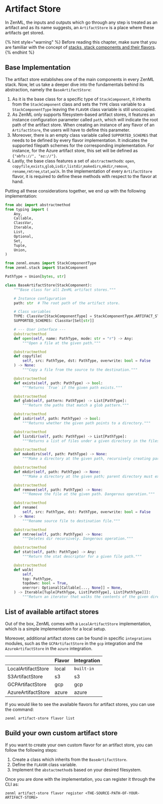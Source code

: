 # Artifact Store

In ZenML, the inputs and outputs which go through any step is treated as an
artifact and as its name suggests, an `ArtifactStore` is a place where these
artifacts get stored.

{% hint style="warning" %}
Before reading this chapter, make sure that you are familiar with the 
concept of [stacks, stack components and their flavors](./introduction.md).  
{% endhint %}

## Base Implementation

The artifact store establishes one of the main components in every ZenML stack.
Now, let us take a deeper dive into the fundamentals behind its abstraction,
namely the `BaseArtifactStore`:

1. As it is the base class for a specific type of `StackComponent`,
    it inherits from the `StackComponent` class and sets the `TYPE` class 
    variable to a `StackComponentType` leaving the `FLAVOR` class variable is 
    still unoccupied.
2. As ZenML only supports filesystem-based artifact stores, it features an 
    instance configuration parameter called `path`, which will indicate the 
    root path of the artifact store. When creating an instance of any flavor of 
    an `ArtifactStore`, the users will have to define this parameter.
3. Moreover, there is an empty class variable called `SUPPORTED_SCHEMES` that 
    needs to be defined by every flavor implementation. It indicates the 
    supported filepath schemes for the corresponding implementation.
    For instance, for the Azure artifact store, this set will be defined as
    `{"abfs://", "az://"}`.
4. Lastly, the base class features a set of `abstractmethod`s: `open`,
   `copyfile`,`exists`,`glob`,`isdir`,`listdir`,`makedirs`,`mkdir`,`remove`,
   `rename`,`rmtree`,`stat`,`walk`. In the implementation of every 
   `ArtifactStore` flavor, it is required to define these methods with respect 
    to the flavor at hand.

Putting all these considerations together, we end up with the following 
implementation:

```python
from abc import abstractmethod
from typing import (
    Any,
    Callable,
    ClassVar,
    Iterable,
    List,
    Optional,
    Set,
    Tuple,
    Union,
)

from zenml.enums import StackComponentType
from zenml.stack import StackComponent

PathType = Union[bytes, str]

class BaseArtifactStore(StackComponent):
    """Base class for all ZenML artifact stores."""

    # Instance configuration
    path: str  # The root path of the artifact store.

    # Class variables
    TYPE: ClassVar[StackComponentType] = StackComponentType.ARTIFACT_STORE
    SUPPORTED_SCHEMES: ClassVar[Set[str]]

    # --- User interface ---
    @abstractmethod
    def open(self, name: PathType, mode: str = "r") -> Any:
        """Open a file at the given path."""

    @abstractmethod
    def copyfile(
        self, src: PathType, dst: PathType, overwrite: bool = False
    ) -> None:
        """Copy a file from the source to the destination."""

    @abstractmethod
    def exists(self, path: PathType) -> bool:
        """Returns `True` if the given path exists."""

    @abstractmethod
    def glob(self, pattern: PathType) -> List[PathType]:
        """Return the paths that match a glob pattern."""

    @abstractmethod
    def isdir(self, path: PathType) -> bool:
        """Returns whether the given path points to a directory."""

    @abstractmethod
    def listdir(self, path: PathType) -> List[PathType]:
        """Returns a list of files under a given directory in the filesystem."""

    @abstractmethod
    def makedirs(self, path: PathType) -> None:
        """Make a directory at the given path, recursively creating parents."""

    @abstractmethod
    def mkdir(self, path: PathType) -> None:
        """Make a directory at the given path; parent directory must exist."""

    @abstractmethod
    def remove(self, path: PathType) -> None:
        """Remove the file at the given path. Dangerous operation."""

    @abstractmethod
    def rename(
        self, src: PathType, dst: PathType, overwrite: bool = False
    ) -> None:
        """Rename source file to destination file."""

    @abstractmethod
    def rmtree(self, path: PathType) -> None:
        """Deletes dir recursively. Dangerous operation."""

    @abstractmethod
    def stat(self, path: PathType) -> Any:
        """Return the stat descriptor for a given file path."""

    @abstractmethod
    def walk(
        self,
        top: PathType,
        topdown: bool = True,
        onerror: Optional[Callable[..., None]] = None,
    ) -> Iterable[Tuple[PathType, List[PathType], List[PathType]]]:
        """Return an iterator that walks the contents of the given directory."""
```

## List of available artifact stores

Out of the box, ZenML comes with a `LocalArtifactStore` implementation, which 
is a simple implementation for a local setup.

Moreover, additional artifact stores can be found in specific `integrations`
modules, such as the `GCPArtifactStore` in the `gcp` integration and the
`AzureArtifactStore` in the `azure` integration.

|                     | Flavor | Integration |
|---------------------|--------|-------------|
| LocalArtifactStore  | local  | `built-in`  |
| S3ArtifactStore     | s3     | s3          |
| GCPArtifactStore    | gcp    | gcp         |
| AzureArtifactStore  | azure  | azure       |

If you would like to see the available flavors for artifact stores, you can 
use the command:

```shell
zenml artifact-store flavor list
```

## Build your own custom artifact store

If you want to create your own custom flavor for an artifact store, you can 
follow the following steps:

1. Create a class which inherits from the `BaseArtifactStore`.
2. Define the `FLAVOR` class variable.
3. Implement the `abstactmethod`s based on your desired filesystem.

Once you are done with the implementation, you can register it through the CLI 
as:

```shell
zenml artifact-store flavor register <THE-SOURCE-PATH-OF-YOUR-ARTIFACT-STORE>
```

